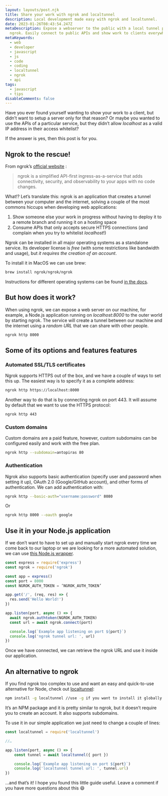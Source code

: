 ```yaml
---
layout: layouts/post.njk
title: Share your work with ngrok and localtunnel
description: Local development made easy with ngrok and localtunnel.
date: 2023-01-26T08:43:54.247Z
metaDescription: Expose a webserver to the public with a local tunnel powered by
  ngrok. Easily connect to public APIs and show work to clients everywhere.
metaKeywords:
  - web
  - developer
  - javascript
  - js
  - code
  - coding
  - localtunnel
  - ngrok
  - api
tags:
  - javascript
  - tips
disableComments: false
---
```

Have you ever found yourself wanting to show your work to a client, but didn’t want to setup a server only for that reason? Or maybe you wanted to use the APIs of a particular service, but they didn’t allow *localhost* as a valid IP address in their access whitelist?

If the answer is yes, then this post is for you.

## Ngrok to the rescue!

From ngrok’s [official website](https://ngrok.com) :

> ngrok is a simplified API-first ingress-as-a-service that adds connectivity, security, and observability to your apps with no code changes.

What!? Let’s translate this: ngrok is an application that creates a tunnel between your computer and the internet, solving a couple of the most commons hiccups when developing web applications:

1. Show someone else your work in progress without having to deploy it to a remote branch and running it on a hosting space
2. Consume APIs that only accepts secure HTTPS connections (and complain when you try to whitelist *localhost*!)

Ngrok can be installed in all major operating systems as a standalone service. Its developer license is *free* (with some restrictions like bandwidth and usage), but *it requires the creation of an account*.

To install it in MacOS we can use brew:

```bash
brew install ngrok/ngrok/ngrok
```

Instructions for different operating systems can be found [in the docs](https://ngrok.com/docs/getting-started).

## But how does it work?

When using ngrok, we can expose a web server on our machine, for example, a Node.js application running on *localhost:8000* to the outer world by starting ngrok. The service will create a tunnel between our machine and the internet using a *random URL* that we can share with other people.

```bash
ngrok http 8000
```

## Some of its options and features features

### Automated SSL/TLS certificates

Ngrok supports HTTPS out of the box, and we have a couple of ways to set this up.
The easiest way is to specify it as a complete address:

```bash
ngrok http https://localhost:8000
```

Another way to do that is by connecting ngrok on port 443. It will assume by default that we want to use the HTTPS protocol:

```bash
ngrok http 443
```

### Custom domains

Custom domains are a paid feature, however, custom subdomains can be configured easily and work with the free plan.

```bash
ngrok http --subdomain=antopiras 80
```

### Authentication

Ngrok also supports basic authentication (specify user and password when setting it up), OAuth 2.0 (Google/GitHub account), and other forms of authentication.
We can add authentication with:

```bash
ngrok http --basic-auth="username:password" 8080
```

Or

```bash
ngrok http 8000 --oauth google
```

## Use it in your Node.js application

If we don’t want to have to set up and manually start ngrok every time we come back to our laptop or we are looking for a more automated solution, we can use [this Node.js wrapper](https://github.com/bubenshchykov/ngrok).

```javascript
const express = require('express')
const ngrok = require('ngrok')

const app = express()
const port = 8000
const NGROK_AUTH_TOKEN = ‘NGROK_AUTH_TOKEN’

app.get('/', (req, res) => {
  res.send('Hello World!')
})

app.listen(port, async () => {
  await ngrok.authtoken(NGROK_AUTH_TOKEN)
  const url = await ngrok.connect(port)

  console.log(`Example app listening on port ${port}`)
  console.log('ngrok tunnel url: ', url)
})
```

Once we have connected, we can retrieve the ngrok URL and use it inside our application.

## An alternative to ngrok

If you find ngrok too complex to use and want an easy and quick-to-use alternative for Node, check out [localtunnel](https://theboroer.github.io/localtunnel-www/):

```bash
npm install -g localtunnel //use -g if you want to install it globally on your machine
```

It’s an NPM package and it is pretty similar to ngrok, but it doesn’t require you to create an account. It also supports subdomains.

To use it in our simple application we just need to change a couple of lines:

```javascript
const localtunnel = require('localtunnel')

//…

app.listen(port, async () => {
    const tunnel = await localtunnel({ port })

    console.log(`Example app listening on port ${port}`)
    console.log('localtunnel tunnel url: ', tunnel.url)
})
```

…and that’s it! I hope you found this little guide useful. Leave a comment if you have more questions about this 😄
